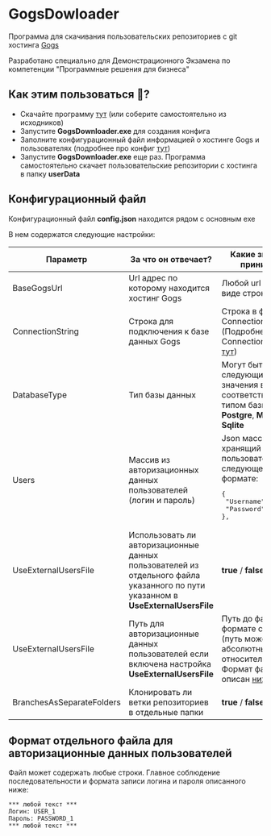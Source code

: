 # GogsDowloader

Программа для скачивания пользовательских репозиториев c git хостинга [Gogs](https://gogs.io/)

Разработано специально для Демонстрационного Экзамена по компетенции "Программные решения для бизнеса"

## Как этим пользоваться 🤨?

* Скачайте программу [тут](https://github.com/maksim789456/GogsDownloader/releases) (или соберите самостоятельно из исходников)
* Запустите **GogsDownloader.exe** для создания конфига
* Заполните конфигурационный файл информацией о хостинге Gogs и пользователях (подробнее про конфиг [тут](#конфигурационный-файл))
* Запустите **GogsDownloader.exe** еще раз. Программа самостоятельно скачает пользовательские репозитории с хостинга в папку **userData**

## Конфигурационный файл

Конфигурационный файл **config.json** находится рядом с основным exe

В нем содержатся следующие настройки:

| Параметр | За что он отвечает? | Какие значения принимает |
| - | - | - |
| BaseGogsUrl | Url адрес по которому находится хостинг Gogs | Любой url адрес в виде строки |
| ConnectionString | Строка для подключения к базе данных Gogs | Строка в формате Connection String (Подробнее про Connection String [тут](https://www.connectionstrings.com/)) |
| DatabaseType | Тип базы данных | Могут быть следующие значения в соответствии с типом базы: **MsSql**, **Postgre**, **MySql**, **Sqlite** |
| Users | Массив из авторизационных данных пользователей (логин и пароль)  | Json массив хранящий объекты пользователей в следующем формате: <pre>{<br>   "Username": "user1",<br>   "Password": "pass1"<br>},</pre>|
| UseExternalUsersFile | Использовать ли авторизационные данных пользователей из отдельного файла указанного по пути указанном в **UseExternalUsersFile** | **true** / **false** |
| UseExternalUsersFile | Путь для авторизационные данных пользователей если включена настройка **UseExternalUsersFile** | Путь до файла в формате строки (путь может быть абсолютным и относительным). Формат файла описан [ниже](#формат-отдельного-файла-для-авторизационные-данных-пользователей)
| BranchesAsSeparateFolders | Клонировать ли ветки репозиториев в отдельные папки | **true** / **false** |

## Формат отдельного файла для авторизационные данных пользователей

Файл может содержать любые строки. Главное соблюдение последовательности и формата записи логина и пароля описанного ниже:

``` text
*** любой текст ***
Логин: USER_1 
Пароль: PASSWORD_1 
*** любой текст ***
```